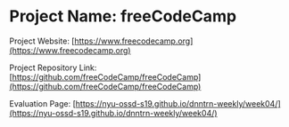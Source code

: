 # Project Name: freeCodeCamp

Project Website: [https://www.freecodecamp.org](https://www.freecodecamp.org)

Project Repository Link: [https://github.com/freeCodeCamp/freeCodeCamp](https://github.com/freeCodeCamp/freeCodeCamp)

Evaluation Page: [https://nyu-ossd-s19.github.io/dnntrn-weekly/week04/](https://nyu-ossd-s19.github.io/dnntrn-weekly/week04/)
